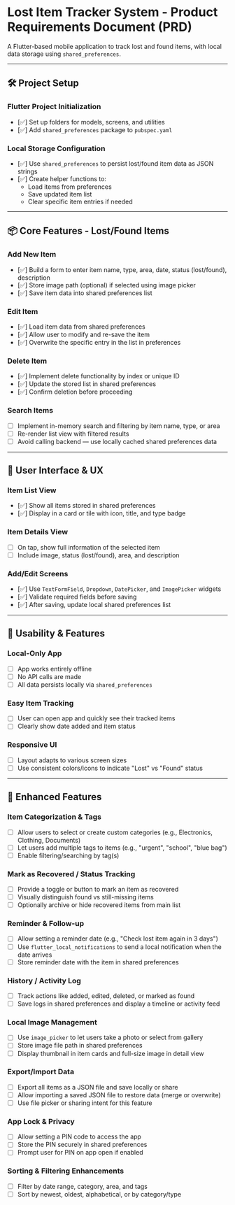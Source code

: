 # Lost Item Tracker System - Product Requirements Document (PRD)

A Flutter-based mobile application to track lost and found items, with local data storage using `shared_preferences`.

---

## 🛠 Project Setup

### Flutter Project Initialization
- [✅] Set up folders for models, screens, and utilities
- [✅] Add `shared_preferences` package to `pubspec.yaml`

### Local Storage Configuration
- [✅] Use `shared_preferences` to persist lost/found item data as JSON strings
- [✅] Create helper functions to:
    - Load items from preferences
    - Save updated item list
    - Clear specific item entries if needed

---

## 📦 Core Features - Lost/Found Items

### Add New Item
- [✅] Build a form to enter item name, type, area, date, status (lost/found), description
- [✅] Store image path (optional) if selected using image picker
- [✅] Save item data into shared preferences list

### Edit Item
- [✅] Load item data from shared preferences
- [✅] Allow user to modify and re-save the item
- [✅] Overwrite the specific entry in the list in preferences

### Delete Item
- [✅] Implement delete functionality by index or unique ID
- [✅] Update the stored list in shared preferences
- [✅] Confirm deletion before proceeding

### Search Items
- [ ] Implement in-memory search and filtering by item name, type, or area
- [ ] Re-render list view with filtered results
- [ ] Avoid calling backend — use locally cached shared preferences data

---

## 🎨 User Interface & UX

### Item List View
- [✅] Show all items stored in shared preferences
- [✅] Display in a card or tile with icon, title, and type badge

### Item Details View
- [ ] On tap, show full information of the selected item
- [ ] Include image, status (lost/found), area, and description

### Add/Edit Screens
- [✅] Use `TextFormField`, `Dropdown`, `DatePicker`, and `ImagePicker` widgets
- [✅] Validate required fields before saving
- [✅] After saving, update local shared preferences list

---

## 🚀 Usability & Features

### Local-Only App
- [ ] App works entirely offline
- [ ] No API calls are made
- [ ] All data persists locally via `shared_preferences`

### Easy Item Tracking
- [ ] User can open app and quickly see their tracked items
- [ ] Clearly show date added and item status

### Responsive UI
- [ ] Layout adapts to various screen sizes
- [ ] Use consistent colors/icons to indicate "Lost" vs "Found" status

---

## 🎯 Enhanced Features

### Item Categorization & Tags
- [ ] Allow users to select or create custom categories (e.g., Electronics, Clothing, Documents)
- [ ] Let users add multiple tags to items (e.g., "urgent", "school", "blue bag")
- [ ] Enable filtering/searching by tag(s)

### Mark as Recovered / Status Tracking
- [ ] Provide a toggle or button to mark an item as recovered
- [ ] Visually distinguish found vs still-missing items
- [ ] Optionally archive or hide recovered items from main list

### Reminder & Follow-up
- [ ] Allow setting a reminder date (e.g., "Check lost item again in 3 days")
- [ ] Use `flutter_local_notifications` to send a local notification when the date arrives
- [ ] Store reminder date with the item in shared preferences

### History / Activity Log
- [ ] Track actions like added, edited, deleted, or marked as found
- [ ] Save logs in shared preferences and display a timeline or activity feed

### Local Image Management
- [ ] Use `image_picker` to let users take a photo or select from gallery
- [ ] Store image file path in shared preferences
- [ ] Display thumbnail in item cards and full-size image in detail view

### Export/Import Data
- [ ] Export all items as a JSON file and save locally or share
- [ ] Allow importing a saved JSON file to restore data (merge or overwrite)
- [ ] Use file picker or sharing intent for this feature

### App Lock & Privacy
- [ ] Allow setting a PIN code to access the app
- [ ] Store the PIN securely in shared preferences
- [ ] Prompt user for PIN on app open if enabled

### Sorting & Filtering Enhancements
- [ ] Filter by date range, category, area, and tags
- [ ] Sort by newest, oldest, alphabetical, or by category/type
